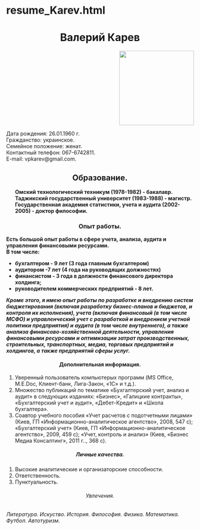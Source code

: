 # resume_Karev.html
<!DOCTYPE html>
<html>
	<head>
		<title> Страница резюме </title>
	</head>
	<body>
		<h1 align="center"> Валерий Карев </h1>
		<p align="right"> <img src="E:\Мои документы\Информация\Umka\Обучение\Программирование\WordPress\Фото_Карев_мин_2.jpg" 
		widht="100" height="200">
		<p> Дата рождения: 26.01.1960 г. <br> Гражданство: украинское. <br> Семейное положение: женат. <br> 
		Контактный телефон: 067-6742811. <br> E-mail: vpkarev@gmail.com. <br></p>
		<h2 align="center"> Образование. </h4> 
		<p> <b> <ol> Омский технологический техникум (1978-1982) - бакалавр. Таджикский государственный университет 
		(1983-1988) - магистр. <br> Государственная академия статистики, учета и аудита (2002-2005) - доктор философии. <br> </ol> </b> 
		</p>
		<h3 align="center"> Опыт работы. </h3>
		<p> <b> Есть большой опыт работы в сфере учета, анализа, аудита и управления финансовыми ресурсами. <br> 
		В том числе: <ul> <li> бухгалтером - 9 лет (3 года главным бухгалтером) </li> <li> аудитором -7 лет (4 года на руководящих должностях) </li>
		<li> финансистом - 3 года в должности финансового директора холдинга; </li> <li> руководителем коммерческих предприятий - 8 лет. 
		</li> </ul> </p>
		<p> <i> Кроме этого, я имею опыт работы по разработке и внедрению систем бюджетирования (включая разработку бизнес-планов и бюджетов,
		 и контроля их исполнения), учета (включая финансовый (в том числе МСФО) и управленческий учет с разработкой и внедрением 
		учетной политики предприятия) и аудита (в том числе внутреннего), а также анализа финансово-хозяйственной деятельности, 
		управления финансовыми ресурсами и оптимизации затрат производственных, строительных, транспортных, медиа, торговых предприятий 
		и холдингов, а также предприятий сферы услуг. <br> </i> </b></p>
		<h4 align="center"> Дополнительная информация. </h4>
		<p> <ol>
		<li> Уверенный пользователь компьютерых программ (MS Office, M.E.Doc, Клиент-банк, Лига-Закон, «1С» и т.д.).</li> 
		<li> Множество публикаций по тематике «Бухгалтерский учет, анализ и аудит» в следующих изданиях: «Бизнес», «Галицкие контракты», «Бухгалтерский учет и аудит», «Дебет-Кредит» и «Школа бухгалтера». </li>
		<li> Соавтор учебного пособия «Учет расчетов с подотчетными лицами» (Киев, ГП «Информационно-аналитическое агентство», 2008, 547 с); «Бухгалтерский учет» 
		(Киев, ГП «Информационно-аналитическое агентство», 2009, 459 с); «Учет, контроль и анализ» 
		(Киев, «Бизнес Медиа Консалтинг», 2011 г.., 368 с). </li>
		</ol> </p>
		<h5 align="center"> Личные качества. </h5>
		<p> <ol> 
		<li>Высокие аналитические и организаторские способности. </li>
		<li> Ответственность. </li>
		<li> Пунктуальность. </li> 
		</ol> </p>
		<h6 align="center"> Увлечения. </h6>
		<p> <i> Литература. Искуство. История. Философия. Физика. Математика. Футбол. Автотуризм. </i> </p>
	</body>
</html>
